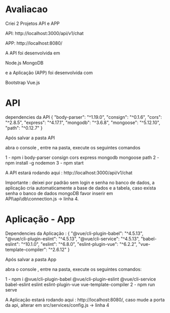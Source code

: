 # Avaliacao

Criei 2 Projetos API e APP

API: http://localhost:3000/api/v1/chat

APP: http://localhost:8080/


A API foi desenvolvida em 

Node.js
MongoDB 

e a Aplicação (APP) foi desenvolvida com 

Bootstrap
Vue.js 




# API 

dependencies da API
{
    "body-parser": "^1.19.0",
    "consign": "^0.1.6",
    "cors": "^2.8.5",
    "express": "^4.17.1",
    "mongodb": "^3.6.8",
    "mongoose": "^5.12.10",
    "path": "^0.12.7"
}

Após salvar a pasta API

abra o console , entre na pasta, execute os seguintes comandos

1 - npm i body-parser consign cors express mongodb mongoose path
2 - npm install -g nodemon
3 - npm start  

A API estará rodando aqui : http://localhost:3000/api/v1/chat

Importante : deixei por padrão sem login e senha no banco de dados, 
a aplicação cria automaticamente a base de dados e a tabela, caso exista senha o banco de dados mongoDB favor inserir em API\api\db\connection.js -> linha 4.




# Aplicação - App

Dependencies da Aplicação : {
    "@vue/cli-plugin-babel": "^4.5.13",
    "@vue/cli-plugin-eslint": "^4.5.13",
    "@vue/cli-service": "^4.5.13",
    "babel-eslint": "^10.1.0",
    "eslint": "^6.8.0",
    "eslint-plugin-vue": "^6.2.2",
    "vue-template-compiler": "^2.6.12"
  }

Após salvar a pasta App


abra o console , entre na pasta, execute os seguintes comandos:

1 - npm i @vue/cli-plugin-babel @vue/cli-plugin-eslint @vue/cli-service babel-eslint eslint eslint-plugin-vue vue-template-compiler
2 - npm run serve

A Aplicação estará rodando aqui : http://localhost:8080/, caso mude a porta da api, alterar em src/services/config.js -> linha 4








